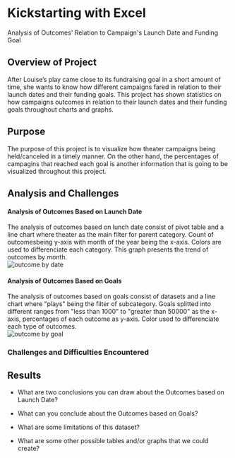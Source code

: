 # Kickstarting with Excel
Analysis of Outcomes' Relation to Campaign's Launch Date and Funding Goal

## Overview of Project
After Louise’s play came close to its fundraising goal in a short amount of time, she wants to know how different campaigns fared in relation to their launch dates and their funding goals. This project has shown statistics on how campaigns outcomes in relation to their launch dates and their funding goals throughout charts and graphs.

## Purpose
The purpose of this project is to visualize how theater campaigns being held/canceled in a timely manner. On the other hand, the percentages of campagins that reached each goal is another information that is going to be visualized throughout this project.

## Analysis and Challenges

#### Analysis of Outcomes Based on Launch Date
The analysis of outcomes based on lunch date consist of pivot table and a line chart where theater as the main filter for parent category. Count of outcomesbeing y-axis with month of the year being the x-axis. Colors are used to differenciate each category. This graph presents the trend of outcomes by month.
<br>
![outcome by date](https://github.com/WilliamBHW/UT-DATA-BOOT-CAMP/blob/main/Module1_Challenge/Resources/Theater_Outcomes_vs_Launch.png)
#### Analysis of Outcomes Based on Goals
The analysis of outcomes based on goals consist of datasets and a line chart where "plays" being the filter of subcategory. Goals splitted into different ranges from "less than 1000" to "greater than 50000" as the x-axis, percentages of each outcome as y-axis. Color used to differenciate each type of outcomes.
<br>
![outcome by goal](https://github.com/WilliamBHW/UT-DATA-BOOT-CAMP/blob/main/Module1_Challenge/Resources/Outcomes_vs_Goals.png)

### Challenges and Difficulties Encountered

## Results

- What are two conclusions you can draw about the Outcomes based on Launch Date?

- What can you conclude about the Outcomes based on Goals?

- What are some limitations of this dataset?

- What are some other possible tables and/or graphs that we could create?
